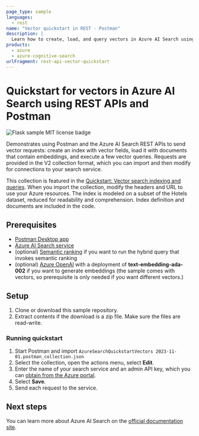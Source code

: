 ```yaml
---
page_type: sample
languages:
  - rest
name: "Vector quickstart in REST - Postman"
description: |
  Learn how to create, load, and query vectors in Azure AI Search using Postman and REST APIs.
products:
  - azure
  - azure-cognitive-search
urlFragment: rest-api-vector-quickstart
---
```


# Quickstart for vectors in Azure AI Search using REST APIs and Postman

![Flask sample MIT license badge](https://img.shields.io/badge/license-MIT-green.svg)

Demonstrates using Postman and the Azure AI Search REST APIs to send vector requests: create an index with vector fields, load it with documents that contain embeddings, and execute a few vector queries. Requests are provided in the V2 collection format, which you can import and then modify for connections to your search service.

This collection is featured in the [Quickstart: Vector search indexing and queries](https://docs.microsoft.com/azure/search/search-get-started-vectors). When you import the collection, modify the headers and URL to use your Azure resources. The index is modeled on a subset of the Hotels dataset, reduced for readability and comprehension. Index definition and documents are included in the code.

## Prerequisites

- [Postman Desktop app](https://www.getpostman.com/)
- [Azure AI Search service](https://docs.microsoft.com/azure/search/search-create-service-portal)
- (optional) [Semantic ranking](https://learn.microsoft.com/azure/search/semantic-how-to-enable-disable) if you want to run the hybrid query that invokes semantic ranking
- (optional) [Azure OpenAI](https://learn.microsoft.com/azure/ai-services/openai/how-to/create-resource) with a deployment of **text-embedding-ada-002** if you want to generate embeddings (the sample comes with vectors, so prerequisite is only needed if you want different vectors.)

## Setup

1. Clone or download this sample repository.
1. Extract contents if the download is a zip file. Make sure the files are read-write.

### Running quickstart

1. Start Postman and import `AzureSearchQuickstartVectors 2023-11-01.postman_collection.json`
1. Select the collection, open the actions menu, select **Edit**.
1. Enter the name of your search service and an admin API key, which you can [obtain from the Azure portal](https://learn.microsoft.com/azure/search/search-get-started-vectors#copy-a-key-and-url).
1. Select **Save**.
1. Send each request to the service.

## Next steps

You can learn more about Azure AI Search on the [official documentation site](https://docs.microsoft.com/azure/search).
